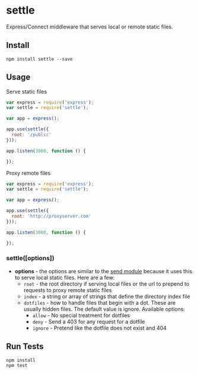 # settle

Express/Connect middleware that serves local or remote static files. 

## Install

```
npm install settle --save
```

## Usage

Serve static files

```js
var express = require('express');
var settle = require('settle');

var app = express();

app.use(settle({
  root: '/public'
}));

app.listen(3000, function () {

});
```

Proxy remote files

```js
var express = require('express');
var settle = require('settle');

var app = express();

app.use(settle({
  root: 'http://proxyserver.com'
}));

app.listen(3000, function () {

});
```

### settle([options])

* **options** - the options are similar to the [send module](https://github.com/visionmedia/send#options) because it uses this to serve local static files. Here are a few:
  * `root` - the root directory if serving local files or the url to prepend to requests to proxy remote static files
  * `index` - a string or array of strings that define the directory index file
  * `dotfiles` - how to handle files that begin with a dot. These are usually hidden files. The default value is ignore. Available options:
    * `allow` - No special treatment for dotfiles
    * `deny` - Send a 403 for any request for a dotfile
    * `ignore` - Pretend like the dotfile does not exist and 404
  



## Run Tests

```
npm install
npm test
```
